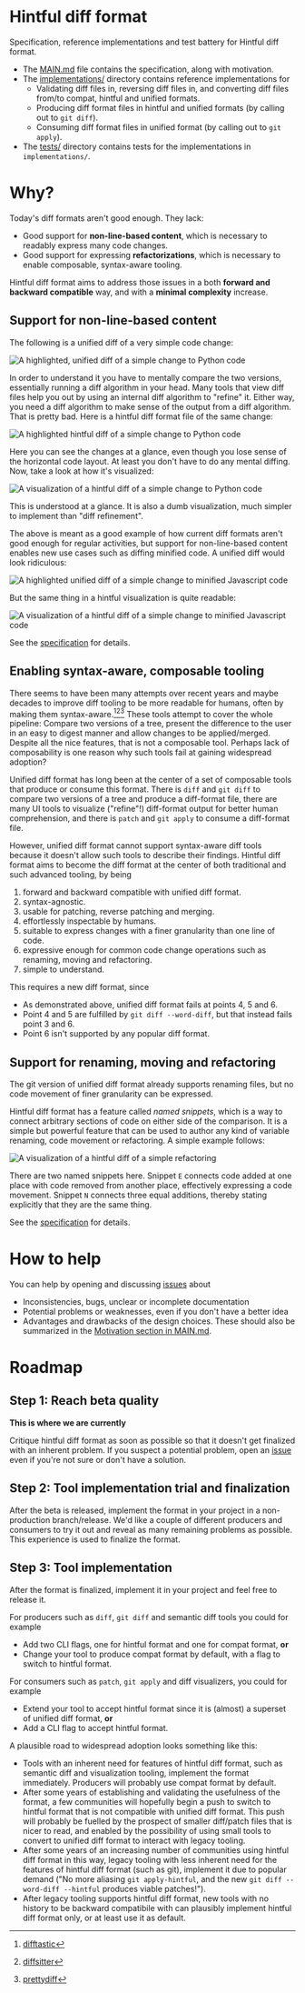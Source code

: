 # Hintful diff format

Specification, reference implementations and test battery for Hintful diff format.

* The [MAIN.md](MAIN.md) file contains the specification, along with motivation.
* The [implementations/](implementations/) directory contains reference implementations for
  * Validating diff files in, reversing diff files in, and converting diff files from/to compat, hintful and unified formats.
  * Producing diff format files in hintful and unified formats (by calling out to `git diff`).
  * Consuming diff format files in unified format (by calling out to `git apply`).
* The [tests/](tests/) directory contains tests for the implementations in `implementations/`.

# Why?

Today's diff formats aren't good enough.
They lack:
* Good support for **non-line-based content**, which is necessary to readably express many code changes.
* Good support for expressing **refactorizations**, which is necessary to enable composable, syntax-aware tooling.

Hintful diff format aims to address those issues in a both **forward and backward compatible** way, and with a **minimal complexity** increase.

## Support for non-line-based content

The following is a unified diff of a very simple code change:

<picture>
  <img alt="A highlighted, unified diff of a simple change to Python code" src="img/simple-python.unified.diff.highlighted.png"/>
</picture>

In order to understand it you have to mentally compare the two versions, essentially running a diff algorithm in your head.
Many tools that view diff files help you out by using an internal diff algorithm to "refine" it.
Either way, you need a diff algorithm to make sense of the output from a diff algorithm.
That is pretty bad.
Here is a hintful diff format file of the same change:

<picture>
  <img alt="A highlighted hintful diff of a simple change to Python code" src="img/simple-python.hintful.diff.highlighted.png"/>
</picture>

Here you can see the changes at a glance, even though you lose sense of the horizontal code layout.
At least you don't have to do any mental diffing.
Now, take a look at how it's visualized:

<picture>
  <img alt="A visualization of a hintful diff of a simple change to Python code" src="img/simple-python.hintful.diff.visualized.png"/>
</picture>

This is understood at a glance.
It is also a dumb visualization, much simpler to implement than "diff refinement".

The above is meant as a good example of how current diff formats aren't good enough for regular activities, but support for non-line-based content enables new use cases such as diffing minified code.
A unified diff would look ridiculous:

<picture>
  <img alt="A highlighted unified diff of a simple change to minified Javascript code" src="img/minified-js-refactor.converted-from-hintful.unified.diff.highlighted.png"/>
</picture>

But the same thing in a hintful visualization is quite readable:

<picture>
  <img alt="A visualization of a hintful diff of a simple change to minified Javascript code" src="img/minified-js-refactor.hintful.diff.visualized.png"/>
</picture>

See the [specification](MAIN.md#specification) for details.

## Enabling syntax-aware, composable tooling

There seems to have been many attempts over recent years and maybe decades to improve diff tooling to be more readable for humans, often by making them syntax-aware.[^difftastic][^diffsitter][^prettydiff]
These tools attempt to cover the whole pipeline:
Compare two versions of a tree, present the difference to the user in an easy to digest manner and allow changes to be applied/merged.
Despite all the nice features, that is not a composable tool.
Perhaps lack of composability is one reason why such tools fail at gaining widespread adoption?

[^difftastic]: [difftastic](https://github.com/Wilfred/difftastic)
[^diffsitter]: [diffsitter](https://github.com/afnanenayet/diffsitter)
[^prettydiff]: [prettydiff](https://prettydiff.com/)

Unified diff format has long been at the center of a set of composable tools that produce or consume this format.
There is `diff` and `git diff` to compare two versions of a tree and produce a diff-format file,
there are many UI tools to visualize ("refine"!) diff-format output for better human comprehension,
and there is `patch` and `git apply` to consume a diff-format file.

However, unified diff format cannot support syntax-aware diff tools because it doesn't allow such tools to describe their findings.
Hintful diff format aims to become the diff format at the center of both traditional and such advanced tooling, by being
1) forward and backward compatible with unified diff format.
2) syntax-agnostic.
3) usable for patching, reverse patching and merging.
4) effortlessly inspectable by humans.
5) suitable to express changes with a finer granularity than one line of code.
6) expressive enough for common code change operations such as renaming, moving and refactoring.
7) simple to understand.

This requires a new diff format, since
* As demonstrated above, unified diff format fails at points 4, 5 and 6.
* Point 4 and 5 are fulfilled by `git diff --word-diff`, but that instead fails point 3 and 6.
* Point 6 isn't supported by any popular diff format.

## Support for renaming, moving and refactoring

The git version of unified diff format already supports renaming files, but no code movement of finer granularity can be expressed.

Hintful diff format has a feature called *named snippets*, which is a way to connect arbitrary sections of code on either side of the comparison.
It is a simple but powerful feature that can be used to author any kind of variable renaming, code movement or refactoring.
A simple example follows:

<picture>
  <img alt="A visualization of a hintful diff of a simple refactoring" src="img/simple-js-refactor-with-snippets.hintful.diff.visualized.png"/>
</picture>

There are two named snippets here.
Snippet `E` connects code added at one place with code removed from another place, effectively expressing a code movement.
Snippet `N` connects three equal additions, thereby stating explicitly that they are the same thing.

See the [specification](MAIN.md#specification) for details.

# How to help

You can help by opening and discussing [issues](https://github.com/svenssonaxel/diff-format/issues) about
  * Inconsistencies, bugs, unclear or incomplete documentation
  * Potential problems or weaknesses, even if you don't have a better idea
  * Advantages and drawbacks of the design choices.
    These should also be summarized in the [Motivation section in MAIN.md](MAIN.md#motivation).

# Roadmap

## Step 1: Reach beta quality

**This is where we are currently**

Critique hintful diff format as soon as possible so that it doesn't get finalized with an inherent problem.
If you suspect a potential problem, open an [issue](https://github.com/svenssonaxel/diff-format/issues) even if you're not sure or don't have a solution.

## Step 2: Tool implementation trial and finalization

After the beta is released, implement the format in your project in a non-production branch/release.
We'd like a couple of different producers and consumers to try it out and reveal as many remaining problems as possible.
This experience is used to finalize the format.

## Step 3: Tool implementation

After the format is finalized, implement it in your project and feel free to release it.

For producers such as `diff`, `git diff` and semantic diff tools you could for example
* Add two CLI flags, one for hintful format and one for compat format, **or**
* Change your tool to produce compat format by default, with a flag to switch to hintful format.

For consumers such as `patch`, `git apply` and diff visualizers, you could for example
* Extend your tool to accept hintful format since it is (almost) a superset of unified diff format, **or**
* Add a CLI flag to accept hintful format.

A plausible road to widespread adoption looks something like this:
* Tools with an inherent need for features of hintful diff format, such as semantic diff and visualization tooling, implement the format immediately.
  Producers will probably use compat format by default.
* After some years of establishing and validating the usefulness of the format, a few communities will hopefully begin a push to switch to hintful format that is not compatible with unified diff format.
  This push will probably be fuelled by the prospect of smaller diff/patch files that is nicer to read, and enabled by the possibility of using small tools to convert to unified diff format to interact with legacy tooling.
* After some years of an increasing number of communities using hintful diff format in this way, legacy tooling with less inherent need for the features of hintful diff format (such as git), implement it due to popular demand ("No more aliasing `git apply-hintful`, and the new `git diff --word-diff --hintful` produces viable patches!").
* After legacy tooling supports hintful diff format, new tools with no history to be backward compatibile with can plausibly implement hintful diff format only, or at least use it as default.
